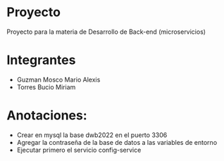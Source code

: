 # Proyecto
Proyecto para la materia de Desarrollo de Back-end (microservicios)

# Integrantes
- Guzman Mosco Mario Alexis
- Torres Bucio Miriam

# Anotaciones:
- Crear en mysql la base dwb2022 en el puerto 3306
- Agregar la contraseña de la base de datos a las variables de entorno
- Ejecutar primero el servicio config-service

